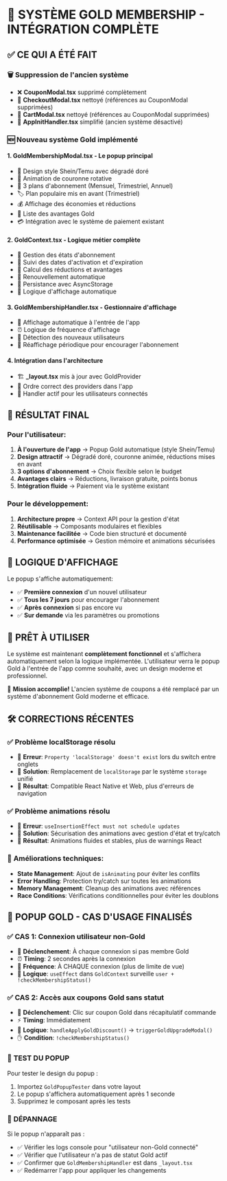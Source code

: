 # 🎯 SYSTÈME GOLD MEMBERSHIP - INTÉGRATION COMPLÈTE

## ✅ CE QUI A ÉTÉ FAIT

### 🗑️ Suppression de l'ancien système
- ❌ **CouponModal.tsx** supprimé complètement
- 🧹 **CheckoutModal.tsx** nettoyé (références au CouponModal supprimées)
- 🧹 **CartModal.tsx** nettoyé (références au CouponModal supprimées)
- 🧹 **AppInitHandler.tsx** simplifié (ancien système désactivé)

### 🆕 Nouveau système Gold implémenté

#### 1. **GoldMembershipModal.tsx** - Le popup principal
- 🎨 Design style Shein/Temu avec dégradé doré
- 👑 Animation de couronne rotative
- 💎 3 plans d'abonnement (Mensuel, Trimestriel, Annuel)
- 🏷️ Plan populaire mis en avant (Trimestriel)
- 💰 Affichage des économies et réductions
- 🎁 Liste des avantages Gold
- 💳 Intégration avec le système de paiement existant

#### 2. **GoldContext.tsx** - Logique métier complète
- 🔄 Gestion des états d'abonnement
- 📅 Suivi des dates d'activation et d'expiration
- 💯 Calcul des réductions et avantages
- 🔄 Renouvellement automatique
- 💾 Persistance avec AsyncStorage
- 🔔 Logique d'affichage automatique

#### 3. **GoldMembershipHandler.tsx** - Gestionnaire d'affichage
- 🚀 Affichage automatique à l'entrée de l'app
- ⏰ Logique de fréquence d'affichage
- 👤 Détection des nouveaux utilisateurs
- 🔄 Réaffichage périodique pour encourager l'abonnement

#### 4. **Intégration dans l'architecture**
- 🏗️ **_layout.tsx** mis à jour avec GoldProvider
- 🔗 Ordre correct des providers dans l'app
- 📱 Handler actif pour les utilisateurs connectés

## 🎯 RÉSULTAT FINAL

### Pour l'utilisateur:
1. **À l'ouverture de l'app** → Popup Gold automatique (style Shein/Temu)
2. **Design attractif** → Dégradé doré, couronne animée, réductions mises en avant
3. **3 options d'abonnement** → Choix flexible selon le budget
4. **Avantages clairs** → Réductions, livraison gratuite, points bonus
5. **Intégration fluide** → Paiement via le système existant

### Pour le développement:
1. **Architecture propre** → Context API pour la gestion d'état
2. **Réutilisable** → Composants modulaires et flexibles
3. **Maintenance facilitée** → Code bien structuré et documenté
4. **Performance optimisée** → Gestion mémoire et animations sécurisées

## 🔄 LOGIQUE D'AFFICHAGE

Le popup s'affiche automatiquement:
- ✅ **Première connexion** d'un nouvel utilisateur
- ✅ **Tous les 7 jours** pour encourager l'abonnement
- ✅ **Après connexion** si pas encore vu
- ✅ **Sur demande** via les paramètres ou promotions

## 🚀 PRÊT À UTILISER

Le système est maintenant **complètement fonctionnel** et s'affichera automatiquement selon la logique implémentée. L'utilisateur verra le popup Gold à l'entrée de l'app comme souhaité, avec un design moderne et professionnel.

🎉 **Mission accomplie!** L'ancien système de coupons a été remplacé par un système d'abonnement Gold moderne et efficace.

## 🛠️ CORRECTIONS RÉCENTES

### ✅ **Problème localStorage résolu**
- 🔧 **Erreur**: `Property 'localStorage' doesn't exist` lors du switch entre onglets
- 🎯 **Solution**: Remplacement de `localStorage` par le système `storage` unifié
- 📱 **Résultat**: Compatible React Native et Web, plus d'erreurs de navigation

### ✅ **Problème animations résolu**
- 🔧 **Erreur**: `useInsertionEffect must not schedule updates`
- 🎯 **Solution**: Sécurisation des animations avec gestion d'état et try/catch
- 📱 **Résultat**: Animations fluides et stables, plus de warnings React

### 🔧 **Améliorations techniques**:
- **State Management**: Ajout de `isAnimating` pour éviter les conflits
- **Error Handling**: Protection try/catch sur toutes les animations
- **Memory Management**: Cleanup des animations avec références
- **Race Conditions**: Vérifications conditionnelles pour éviter les doublons

## 🎯 **POPUP GOLD - CAS D'USAGE FINALISÉS**

### ✅ **CAS 1: Connexion utilisateur non-Gold**
- 🔄 **Déclenchement**: À chaque connexion si pas membre Gold
- ⏰ **Timing**: 2 secondes après la connexion
- 🔁 **Fréquence**: À CHAQUE connexion (plus de limite de vue)
- 📍 **Logique**: `useEffect` dans `GoldContext` surveille `user + !checkMembershipStatus()`

### ✅ **CAS 2: Accès aux coupons Gold sans statut**
- 🔄 **Déclenchement**: Clic sur coupon Gold dans récapitulatif commande  
- ⚡ **Timing**: Immédiatement
- 🎯 **Logique**: `handleApplyGoldDiscount()` → `triggerGoldUpgradeModal()`
- ✋ **Condition**: `!checkMembershipStatus()`

### 🧪 **TEST DU POPUP**
Pour tester le design du popup :
1. Importez `GoldPopupTester` dans votre layout
2. Le popup s'affichera automatiquement après 1 seconde
3. Supprimez le composant après les tests

### 🔧 **DÉPANNAGE**
Si le popup n'apparaît pas :
- ✅ Vérifier les logs console pour "utilisateur non-Gold connecté"
- ✅ Vérifier que l'utilisateur n'a pas de statut Gold actif 
- ✅ Confirmer que `GoldMembershipHandler` est dans `_layout.tsx`
- ✅ Redémarrer l'app pour appliquer les changements
